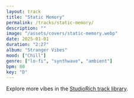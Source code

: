 ```yaml
---
layout: track
title: "Static Memory"
permalink: /tracks/static-memory/
description: ""
image: "/assets/covers/static-memory.webp"
date: 2025-01-01
duration: "2:27"
album: "Stranger Vibes"
mood: ["Chill"]
genre: ["lo-fi", "synthwave", "ambient"]
bpm: 80
key: "D"
---
```


Explore more vibes in the [StudioRich track library](/tracks/).
